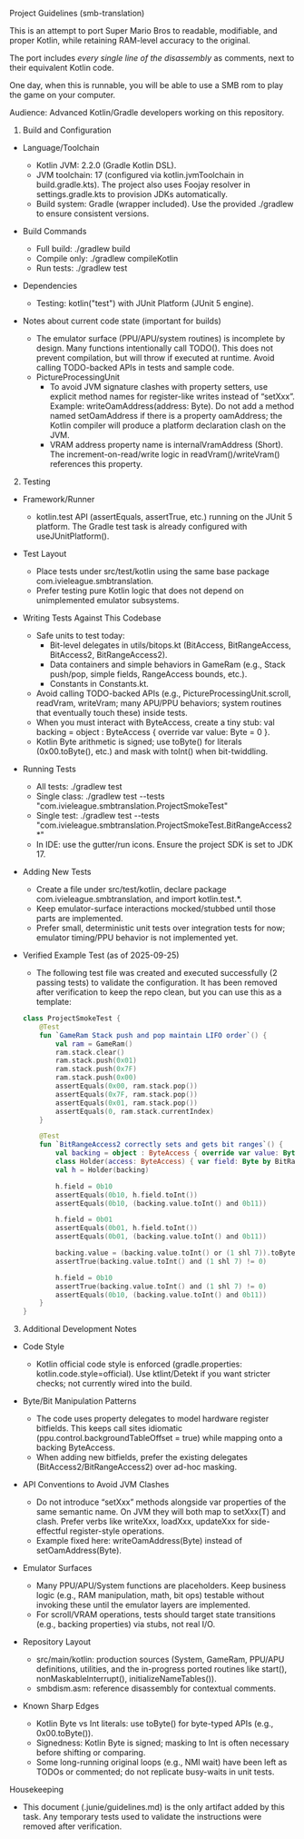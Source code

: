 Project Guidelines (smb-translation)

This is an attempt to port Super Mario Bros to readable, modifiable, and proper Kotlin, while retaining RAM-level accuracy to the original.

The port includes *every single line of the disassembly* as comments, next to their equivalent Kotlin code.

One day, when this is runnable, you will be able to use a SMB rom to play the game on your computer.

Audience: Advanced Kotlin/Gradle developers working on this repository.

1) Build and Configuration

- Language/Toolchain
  - Kotlin JVM: 2.2.0 (Gradle Kotlin DSL).
  - JVM toolchain: 17 (configured via kotlin.jvmToolchain in build.gradle.kts). The project also uses Foojay resolver in settings.gradle.kts to provision JDKs automatically.
  - Build system: Gradle (wrapper included). Use the provided ./gradlew to ensure consistent versions.

- Build Commands
  - Full build: ./gradlew build
  - Compile only: ./gradlew compileKotlin
  - Run tests: ./gradlew test

- Dependencies
  - Testing: kotlin("test") with JUnit Platform (JUnit 5 engine).

- Notes about current code state (important for builds)
  - The emulator surface (PPU/APU/system routines) is incomplete by design. Many functions intentionally call TODO(). This does not prevent compilation, but will throw if executed at runtime. Avoid calling TODO-backed APIs in tests and sample code.
  - PictureProcessingUnit
    - To avoid JVM signature clashes with property setters, use explicit method names for register-like writes instead of “setXxx”. Example: writeOamAddress(address: Byte). Do not add a method named setOamAddress if there is a property oamAddress; the Kotlin compiler will produce a platform declaration clash on the JVM.
    - VRAM address property name is internalVramAddress (Short). The increment-on-read/write logic in readVram()/writeVram() references this property.

2) Testing

- Framework/Runner
  - kotlin.test API (assertEquals, assertTrue, etc.) running on the JUnit 5 platform. The Gradle test task is already configured with useJUnitPlatform().

- Test Layout
  - Place tests under src/test/kotlin using the same base package com.ivieleague.smbtranslation.
  - Prefer testing pure Kotlin logic that does not depend on unimplemented emulator subsystems.

- Writing Tests Against This Codebase
  - Safe units to test today:
    - Bit-level delegates in utils/bitops.kt (BitAccess, BitRangeAccess, BitAccess2, BitRangeAccess2).
    - Data containers and simple behaviors in GameRam (e.g., Stack push/pop, simple fields, RangeAccess bounds, etc.).
    - Constants in Constants.kt.
  - Avoid calling TODO-backed APIs (e.g., PictureProcessingUnit.scroll, readVram, writeVram; many APU/PPU behaviors; system routines that eventually touch these) inside tests.
  - When you must interact with ByteAccess, create a tiny stub: val backing = object : ByteAccess { override var value: Byte = 0 }.
  - Kotlin Byte arithmetic is signed; use toByte() for literals (0x00.toByte(), etc.) and mask with toInt() when bit-twiddling.

- Running Tests
  - All tests: ./gradlew test
  - Single class: ./gradlew test --tests "com.ivieleague.smbtranslation.ProjectSmokeTest"
  - Single test: ./gradlew test --tests "com.ivieleague.smbtranslation.ProjectSmokeTest.BitRangeAccess2*"
  - In IDE: use the gutter/run icons. Ensure the project SDK is set to JDK 17.

- Adding New Tests
  - Create a file under src/test/kotlin, declare package com.ivieleague.smbtranslation, and import kotlin.test.*.
  - Keep emulator-surface interactions mocked/stubbed until those parts are implemented.
  - Prefer small, deterministic unit tests over integration tests for now; emulator timing/PPU behavior is not implemented yet.

- Verified Example Test (as of 2025-09-25)
  - The following test file was created and executed successfully (2 passing tests) to validate the configuration. It has been removed after verification to keep the repo clean, but you can use this as a template:

  ```kotlin
  class ProjectSmokeTest {
      @Test
      fun `GameRam Stack push and pop maintain LIFO order`() {
          val ram = GameRam()
          ram.stack.clear()
          ram.stack.push(0x01)
          ram.stack.push(0x7F)
          ram.stack.push(0x00)
          assertEquals(0x00, ram.stack.pop())
          assertEquals(0x7F, ram.stack.pop())
          assertEquals(0x01, ram.stack.pop())
          assertEquals(0, ram.stack.currentIndex)
      }

      @Test
      fun `BitRangeAccess2 correctly sets and gets bit ranges`() {
          val backing = object : ByteAccess { override var value: Byte = 0 }
          class Holder(access: ByteAccess) { var field: Byte by BitRangeAccess2(access, 0, 1) }
          val h = Holder(backing)

          h.field = 0b10
          assertEquals(0b10, h.field.toInt())
          assertEquals(0b10, (backing.value.toInt() and 0b11))

          h.field = 0b01
          assertEquals(0b01, h.field.toInt())
          assertEquals(0b01, (backing.value.toInt() and 0b11))

          backing.value = (backing.value.toInt() or (1 shl 7)).toByte()
          assertTrue(backing.value.toInt() and (1 shl 7) != 0)

          h.field = 0b10
          assertTrue(backing.value.toInt() and (1 shl 7) != 0)
          assertEquals(0b10, (backing.value.toInt() and 0b11))
      }
  }
  ```

3) Additional Development Notes

- Code Style
  - Kotlin official code style is enforced (gradle.properties: kotlin.code.style=official). Use ktlint/Detekt if you want stricter checks; not currently wired into the build.

- Byte/Bit Manipulation Patterns
  - The code uses property delegates to model hardware register bitfields. This keeps call sites idiomatic (ppu.control.backgroundTableOffset = true) while mapping onto a backing ByteAccess.
  - When adding new bitfields, prefer the existing delegates (BitAccess2/BitRangeAccess2) over ad-hoc masking.

- API Conventions to Avoid JVM Clashes
  - Do not introduce “setXxx” methods alongside var properties of the same semantic name. On JVM they will both map to setXxx(T) and clash. Prefer verbs like writeXxx, loadXxx, updateXxx for side-effectful register-style operations.
  - Example fixed here: writeOamAddress(Byte) instead of setOamAddress(Byte).

- Emulator Surfaces
  - Many PPU/APU/System functions are placeholders. Keep business logic (e.g., RAM manipulation, math, bit ops) testable without invoking these until the emulator layers are implemented.
  - For scroll/VRAM operations, tests should target state transitions (e.g., backing properties) via stubs, not real I/O.

- Repository Layout
  - src/main/kotlin: production sources (System, GameRam, PPU/APU definitions, utilities, and the in-progress ported routines like start(), nonMaskableInterrupt(), initializeNameTables()).
  - smbdism.asm: reference disassembly for contextual comments.

- Known Sharp Edges
  - Kotlin Byte vs Int literals: use toByte() for byte-typed APIs (e.g., 0x00.toByte()).
  - Signedness: Kotlin Byte is signed; masking to Int is often necessary before shifting or comparing.
  - Some long-running original loops (e.g., NMI wait) have been left as TODOs or commented; do not replicate busy-waits in unit tests.

Housekeeping
- This document (.junie/guidelines.md) is the only artifact added by this task. Any temporary tests used to validate the instructions were removed after verification.
